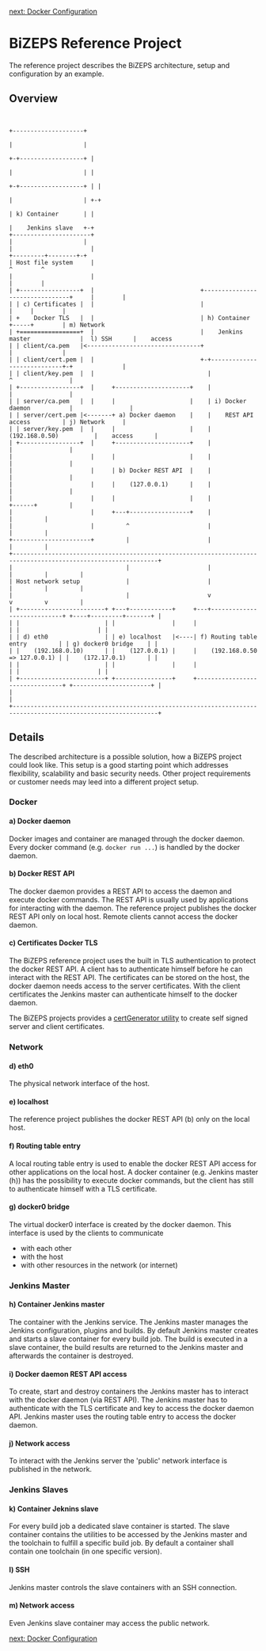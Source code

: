 [next: Docker Configuration](02_DockerConfiguration.md)

#   BiZEPS Reference Project

The reference project describes the BiZEPS architecture, setup and configuration by an example.

##  Overview

```

                                                                                       +--------------------+
                                                                                       |                    |
                                                                                     +-+------------------+ |
                                                                                     |                    | |
                                                                                   +-+------------------+ | |
                                                                                   |                    | +-+
                                                                                   | k) Container       | |
                                                                                   |    Jenkins slave   +-+
+----------------------+                                                           |                    |
|                      |                                                           +---------+--------+-+
| Host file system     |                                                                     ^        ^
|                      |                                                                     |        |
| +-----------------+  |                              +--------------------------------+     |        |
| | c) Certificates |  |                              |                                |     |        |
| +    Docker TLS   |  |                              | h) Container                   +-----+        | m) Network
| +=================+  |                              |    Jenkins master              |  l) SSH      |    access
| | client/ca.pem   |<--------------------------------+                                |              |
| | client/cert.pem |  |                              +-+----------------------------+-+              |
| | client/key.pem  |  |                                |                            ^                |
| +-----------------+  |     +---------------------+    |                            |                |
| | server/ca.pem   |  |     |                     |    | i) Docker daemon           |                |
| | server/cert.pem |<-------+ a) Docker daemon    |    |    REST API access         | j) Network     |
| | server/key.pem  |  |     |                     |    |    (192.168.0.50)          |    access      |
| +-----------------+  |     +---------------------+    |                            |                |
|                      |     |                     |    |                            |                |
|                      |     | b) Docker REST API  |    |                            |                |
|                      |     |    (127.0.0.1)      |    |                            |                |
|                      |     |                     |    |                            +------+         |
|                      |     +---+-----------------+    |                                   |         |
|                      |         ^                      |                                   |         |
+----------------------+         |                      |                                   |         |
+---------------------------------------------------------------------------------------------------------------+
|                                |                      |                                   |         |         |
| Host network setup             |                      |                                   |         |         |
|                                |                      v                                   v         v         |
| +------------------------+ +---+------------+     +---+----------------------------+ +----+---------+-------+ |
| |                        | |                |     |                                | |                      | |
| | d) eth0                | | e) localhost   |<----| f) Routing table entry         | | g) docker0 bridge    | |
| |    (192.168.0.10)      | |    (127.0.0.1) |     |    (192.168.0.50 => 127.0.0.1) | |    (172.17.0.1)      | |
| |                        | |                |     |                                | |                      | |
| +------------------------+ +----------------+     +--------------------------------+ +----------------------+ |
|                                                                                                               |
+---------------------------------------------------------------------------------------------------------------+

```

##  Details
The described architecture is a possible solution, how a BiZEPS project could look like.
This setup is a good starting point which addresses flexibility, scalability and basic security needs.
Other project requirements or customer needs may leed into a different project setup.

### Docker
####  a) Docker daemon
Docker images and container are managed through the docker daemon.
Every docker command (e.g. `docker run ...`) is handled by the docker daemon.

####  b) Docker REST API
The docker daemon provides a REST API to access the daemon and execute docker commands.
The REST API is usually used by applications for interacting with the daemon.
The reference project publishes the docker REST API only on local host.
Remote clients cannot access the docker daemon.

####  c) Certificates Docker TLS
The BiZEPS reference project uses the built in TLS authentication to protect the docker REST API.
A client has to authenticate himself before he can interact with the REST API.
The certificates can be stored on the host, the docker daemon needs access to the server certificates.
With the client certificates the Jenkins master can authenticate himself to the docker daemon.

The BiZEPS projects provides a [certGenerator utility](/utils/certGenerator/summary.md) to create self signed server and client certificates.

### Network
####  d) eth0
The physical network interface of the host.

####  e) localhost
The reference project publishes the docker REST API (b) only on the local host.

####  f) Routing table entry
A local routing table entry is used to enable the docker
REST API access for other applications on the local host.
A docker container (e.g. Jenkins master (h)) has the possibility to execute docker commands,
but the client has still to authenticate himself with a TLS certificate.

####  g) docker0 bridge
The virtual docker0 interface is created by the docker daemon.
This interface is used by the clients to communicate
- with each other
- with the host
- with other resources in the network (or internet)

### Jenkins Master
####  h) Container Jenkins master
The container with the Jenkins service.
The Jenkins master manages the Jenkins configuration, plugins and builds.
By default Jenkins master creates and starts a slave container for every build job.
The build is executed in a slave container, the build results are returned
to the Jenkins master and afterwards the container is destroyed.

####  i) Docker daemon REST API access
To create, start and destroy containers the Jenkins master
has to interact with the docker daemon (via REST API).
The Jenkins master has to authenticate with the TLS certificate and key to access the docker daemon API.
Jenkins master uses the routing table entry to access the docker daemon.

####  j) Network access
To interact with the Jenkins server the 'public' network interface is published in the network.

### Jenkins Slaves
####  k) Container Jeknins slave
For every build job a dedicated slave container is started.
The slave container contains the utilities to be accessed by the Jenkins master
and the toolchain to fulfill a specific build job.
By default a container shall contain one toolchain (in one specific version).

####  l) SSH
Jenkins master controls the slave containers with an SSH connection.

####  m) Network access
Even Jenkins slave container may access the public network.

[next: Docker Configuration](02_DockerConfiguration.md)